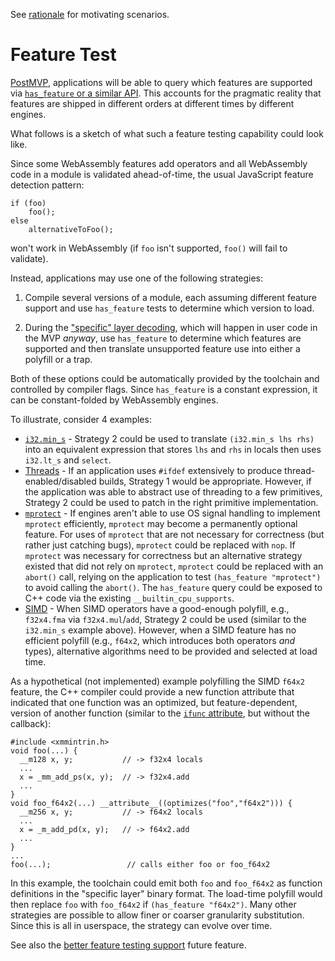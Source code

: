 See [rationale](Rationale.md#feature-testing---motivating-scenarios) for motivating scenarios.

# Feature Test

[PostMVP](PostMVP.md), applications will be able to query which features are
supported via [`has_feature` or a similar API](PostMVP.md#feature-testing). This
accounts for the pragmatic reality that features are shipped in different orders
at different times by different engines.

What follows is a sketch of what such a feature testing capability could look
like.

Since some WebAssembly features add operators and all WebAssembly code in a
module is validated ahead-of-time, the usual JavaScript feature detection
pattern:

```
if (foo)
    foo();
else
    alternativeToFoo();
```

won't work in WebAssembly (if `foo` isn't supported, `foo()` will fail to
validate).

Instead, applications may use one of the following strategies:

1. Compile several versions of a module, each assuming different feature support
   and use `has_feature` tests to determine which version to load.

2. During the ["specific" layer decoding](BinaryEncoding.md), which will happen
   in user code in the MVP *anyway*, use `has_feature` to determine which features
   are supported and then translate unsupported feature use into either a polyfill
   or a trap.

Both of these options could be automatically provided by the toolchain and
controlled by compiler flags. Since `has_feature` is a constant expression,
it can be constant-folded by WebAssembly engines.

To illustrate, consider 4 examples:

* [`i32.min_s`](FutureFeatures.md#additional-integer-operators) - Strategy 2
  could be used to translate `(i32.min_s lhs rhs)` into an equivalent expression
  that stores `lhs` and `rhs` in locals then uses `i32.lt_s` and `select`.
* [Threads](PostMVP.md#threads) - If an application uses `#ifdef` extensively
  to produce thread-enabled/disabled builds, Strategy 1 would be appropriate.
  However, if the application was able to abstract use of threading to a few
  primitives, Strategy 2 could be used to patch in the right primitive 
  implementation.
* [`mprotect`](FutureFeatures.md#finer-grained-control-over-memory) - If engines
  aren't able to use OS signal handling to implement `mprotect` efficiently,
  `mprotect` may become a permanently optional feature. For uses of `mprotect`
  that are not necessary for correctness (but rather just catching bugs),
  `mprotect` could be replaced with `nop`. If `mprotect` was necessary for
  correctness but an alternative strategy existed that did not rely on
  `mprotect`, `mprotect` could be replaced with an `abort()` call, relying on
  the application to test `(has_feature "mprotect")` to avoid calling the
  `abort()`. The `has_feature` query could be exposed to C++ code via
  the existing `__builtin_cpu_supports`.
* [SIMD](PostMVP.md#fixed-width-simd) - When SIMD operators have a good-enough
  polyfill, e.g., `f32x4.fma` via `f32x4.mul`/`add`, Strategy 2 could be used 
  (similar to the `i32.min_s` example above). However, when a SIMD feature has no
  efficient polyfill (e.g., `f64x2`, which introduces both operators *and*
  types), alternative algorithms need to be provided and selected at load time.

As a hypothetical (not implemented) example polyfilling the SIMD `f64x2`
feature, the C++ compiler could provide a new function attribute that indicated
that one function was an optimized, but feature-dependent, version of another
function (similar to the
[`ifunc` attribute](https://gcc.gnu.org/onlinedocs/gcc-4.7.2/gcc/Function-Attributes.html#index-g_t_0040code_007bifunc_007d-attribute-2529),
but without the callback):

```
#include <xmmintrin.h>
void foo(...) {
  __m128 x, y;           // -> f32x4 locals
  ...
  x = _mm_add_ps(x, y);  // -> f32x4.add
  ...
}
void foo_f64x2(...) __attribute__((optimizes("foo","f64x2"))) {
  __m256 x, y;           // -> f64x2 locals
  ...
  x = _m_add_pd(x, y);   // -> f64x2.add
  ...
}
...
foo(...);                 // calls either foo or foo_f64x2
```

In this example, the toolchain could emit both `foo` and `foo_f64x2` as
function definitions in the "specific layer" binary format. The load-time
polyfill would then replace `foo` with `foo_f64x2` if
`(has_feature "f64x2")`. Many other strategies are possible to allow finer or
coarser granularity substitution. Since this is all in userspace, the strategy
can evolve over time.

See also the [better feature testing support](FutureFeatures.md#better-feature-testing-support)
future feature.
